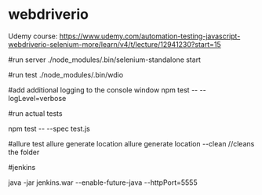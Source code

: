 # webdriverio
Udemy course: 
https://www.udemy.com/automation-testing-javascript-webdriverio-selenium-more/learn/v4/t/lecture/12941230?start=15

#run server
./node_modules/.bin/selenium-standalone start

#run test
./node_modules/.bin/wdio

#add additional logging to the console window
npm test -- --logLevel=verbose

#run actual tests

npm test -- --spec test.js

#allure test
allure generate location
allure generate location --clean //cleans the folder

#jenkins

java -jar jenkins.war --enable-future-java --httpPort=5555
